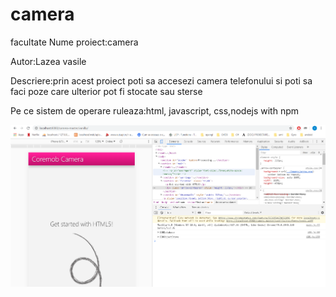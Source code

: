# camera
facultate
Nume proiect:camera

Autor:Lazea vasile

Descriere:prin acest proiect poti sa accesezi camera telefonului si poti sa faci poze care ulterior pot fi stocate sau sterse

Pe ce sistem de operare ruleaza:html, javascript, css,nodejs with npm

![alt text](https://github.com/lazea1997/camera/blob/master/camera%202.png)
